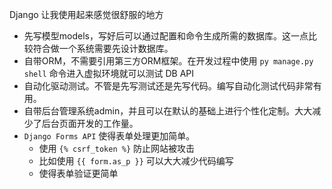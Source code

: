 Django 让我使用起来感觉很舒服的地方

- 先写模型models，写好后可以通过配置和命令生成所需的数据库。这一点比较符合做一个系统需要先设计数据库。
- 自带ORM，不需要引用第三方ORM框架。在开发过程中使用 `py manage.py shell` 命令进入虚拟环境就可以测试 DB API
- 自动化驱动测试。不管是先写测试还是先写代码。编写自动化测试代码非常有用。
- 自带后台管理系统admin，并且可以在默认的基础上进行个性化定制。大大减少了后台页面开发的工作量。
- `Django Forms API` 使得表单处理更加简单。
    - 使用 `{% csrf_token %}` 防止网站被攻击
    - 比如使用 `{{ form.as_p }}` 可以大大减少代码编写
    - 使得表单验证更简单